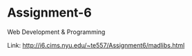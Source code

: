 # Assignment-6
Web Development &amp; Programming


Link: http://i6.cims.nyu.edu/~te557/Assignment6/madlibs.html
